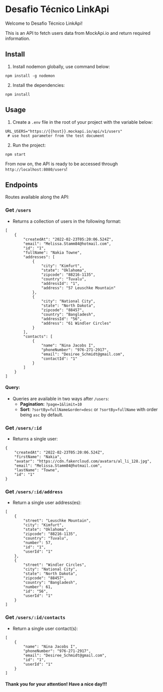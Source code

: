 # Desafio Técnico LinkApi

Welcome to Desafio Técnico LinkApi!

This is an API to fetch users data from MockApi.io and return required information.

## Install

1. Install nodemon globally, use command below:
```
npm install -g nodemon
```
2. Install the dependencies:
```
npm install
```
## Usage

1. Create a `.env` file in the root of your project with the variable below:
```
URL_USERS="https://{{host}}.mockapi.io/api/v1/users"
 # use host parameter from the test document
```
2. Run the project:
```
npm start
```
From now on, the API is ready to be accessed through `http://localhost:8080/users`!

## Endpoints

Routes available along the API:

### Get `/users`

- Returns a collection of users in the following format:

```
[
	{
		"createdAt": "2022-02-23T05:20:06.524Z",
		"email": "Melissa.Stamm84@hotmail.com",
		"id": "1",
		"fullName": "Nakia Towne",
		"addresses": [
			{
				"city": "Kimfurt",
				"state": "Oklahoma",
				"zipcode": "88216-1135",
				"country": "Tuvalu",
				"addressId": "1",
				"address": "57 Leuschke Mountain"
			},
			{
				"city": "National City",
				"state": "North Dakota",
				"zipcode": "88457",
				"country": "Bangladesh",
				"addressId": "56",
				"address": "61 Windler Circles"
			}
		],
		"contacts": [
			{
				"name": "Nina Jacobs I",
				"phoneNumber": "976-271-2917",
				"email": "Desiree_Schmidt@gmail.com",
				"contactId": "1"
			}
		]
	}
]
```

#### Query:

- Queries are available in two ways after `/users`:
  - **Pagination:** `?page=1&limit=10`
  - **Sort**: `?sortBy=fullName&order=desc` or `?sortBy=fullName` with order being `asc` by default.

### Get `/users/:id`

- Returns a single user:

```
{
	"createdAt": "2022-02-23T05:20:06.524Z",
	"firstName": "Nakia",
	"avatar": "https://cdn.fakercloud.com/avatars/al_li_128.jpg",
	"email": "Melissa.Stamm84@hotmail.com",
	"lastName": "Towne",
	"id": "1"
}
```

### Get `/users/:id/address`

- Return a single user address(es):

```
[
	{
		"street": "Leuschke Mountain",
		"city": "Kimfurt",
		"state": "Oklahoma",
		"zipcode": "88216-1135",
		"country": "Tuvalu",
		"number": 57,
		"id": "1",
		"userId": "1"
	},
	{
		"street": "Windler Circles",
		"city": "National City",
		"state": "North Dakota",
		"zipcode": "88457",
		"country": "Bangladesh",
		"number": 61,
		"id": "56",
		"userId": "1"
	}
]
```

### Get `/users/:id/contacts`

- Return a single user contact(s):
```
[
	{
		"name": "Nina Jacobs I",
		"phoneNumber": "976-271-2917",
		"email": "Desiree_Schmidt@gmail.com",
		"id": "1",
		"userId": "1"
	}
]
```

#### Thank you for your attention! Have a nice day!!!
